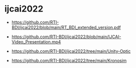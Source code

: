 # ijcai2022

- https://github.com/RTI-BDI/ijcai2022/blob/main/RT_BDI_extended_version.pdf

- https://github.com/RTI-BDI/ijcai2022/blob/main/IJCAI-Video_Presentation.mp4

- https://github.com/RTI-BDI/ijcai2022/tree/main/Unity-Optic

- https://github.com/RTI-BDI/ijcai2022/tree/main/Kronosim
